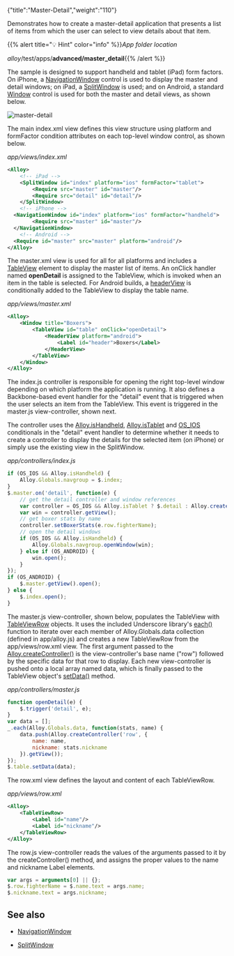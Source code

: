 {"title":"Master-Detail","weight":"110"}

Demonstrates how to create a master-detail application that presents a list of items from which the user can select to view details about that item.

{{% alert title="💡 Hint" color="info" %}}*App folder location*

_alloy_/test/apps/**advanced/master\_detail**{{% /alert %}}

The sample is designed to support handheld and tablet (iPad) form factors. On iPhone, a [NavigationWindow](#!/api/Titanium.UI.iOS.NavigationWindow) control is used to display the master and detail windows; on iPad, a [SplitWindow](#!/api/Titanium.UI.iPad.SplitWindow) is used; and on Android, a standard [Window](https://docs.appcelerator.com/platform/latest/#!/api/Titanium.UI.Window) control is used for both the master and detail views, as shown below.

![master-detail](/Images/appc/download/attachments/41845665/master-detail.png)

The main index.xml view defines this view structure using platform and formFactor condition attributes on each top-level window control, as shown below.

*app/views/index.xml*

```xml
<Alloy>
    <!-- iPad -->
    <SplitWindow id="index" platform="ios" formFactor="tablet">
        <Require src="master" id="master"/>
        <Require src="detail" id="detail"/>
    </SplitWindow>
    <!-- iPhone -->
  <NavigationWindow id="index" platform="ios" formFactor="handheld">
        <Require src="master" id="master"/>
  </NavigationWindow>
    <!-- Android -->
  <Require id="master" src="master" platform="android"/>
</Alloy>
```

The master.xml view is used for all for all platforms and includes a [TableView](https://docs.appcelerator.com/platform/latest/#!/api/Titanium.UI.TableView) element to display the master list of items. An onClick handler named **openDetail** is assigned to the TableView, which is invoked when an item in the table is selected. For Android builds, a [headerView](https://docs.appcelerator.com/platform/latest/#!/api/Titanium.UI.TableViewSection-property-headerView) is conditionally added to the TableView to display the table name.

*app/views/master.xml*

```xml
<Alloy>
    <Window title="Boxers">
        <TableView id="table" onClick="openDetail">
            <HeaderView platform="android">
                <Label id="header">Boxers</Label>
            </HeaderView>
        </TableView>
    </Window>
</Alloy>
```

The index.js controller is responsible for opening the right top-level window depending on which platform the application is running. It also defines a Backbone-based event handler for the "detail" event that is triggered when the user selects an item from the TableView. This event is triggered in the master.js view-controller, shown next.

The controller uses the [Alloy.isHandheld](#!/api/Alloy-property-isHandheld), [Alloy.isTablet](#!/api/Alloy-property-isHandheld) and [OS\_IOS](/docs/appc/Alloy_Framework/Alloy_Guide/Alloy_Controllers/#conditional-code) conditionals in the "detail" event handler to determine whether it needs to create a controller to display the details for the selected item (on iPhone) or simply use the existing view in the SplitWindow.

*app/controllers/index.js*

```javascript
if (OS_IOS && Alloy.isHandheld) {
    Alloy.Globals.navgroup = $.index;
}
$.master.on('detail', function(e) {
    // get the detail controller and window references
    var controller = OS_IOS && Alloy.isTablet ? $.detail : Alloy.createController('detail');
    var win = controller.getView();
    // get boxer stats by name
    controller.setBoxerStats(e.row.fighterName);
    // open the detail windows
    if (OS_IOS && Alloy.isHandheld) {
        Alloy.Globals.navgroup.openWindow(win);
    } else if (OS_ANDROID) {
        win.open();
    }
});
if (OS_ANDROID) {
    $.master.getView().open();
} else {
    $.index.open();
}
```

The master.js view-controller, shown below, populates the TableView with [TableViewRow](https://docs.appcelerator.com/platform/latest/#!/api/Titanium.UI.TableViewRow) objects. It uses the included Underscore library's [each()](http://underscorejs.org/#each) function to iterate over each member of Alloy.Globals.data collection (defined in app/alloy.js) and creates a new TableViewRow from the app/views/row.xml view. The first argument passed to the [Alloy.createController()](#!/api/Alloy-method-createController) is the view-controller's base name ("row") followed by the specific data for that row to display. Each new view-controller is pushed onto a local array named data, which is finally passed to the TableView object's [setData()](#!/api/Titanium.UI.TableView-method-setData) method.

*app/controllers/master.js*

```javascript
function openDetail(e) {
    $.trigger('detail', e);
}
var data = [];
_.each(Alloy.Globals.data, function(stats, name) {
    data.push(Alloy.createController('row', {
        name: name,
        nickname: stats.nickname
    }).getView());
});
$.table.setData(data);
```

The row.xml view defines the layout and content of each TableViewRow.

*app/views/row.xml*

```xml
<Alloy>
    <TableViewRow>
        <Label id="name"/>
        <Label id="nickname"/>
    </TableViewRow>
</Alloy>
```

The row.js view-controller reads the values of the arguments passed to it by the createController() method, and assigns the proper values to the name and nickname Label elements.

```javascript
var args = arguments[0] || {};
$.row.fighterName = $.name.text = args.name;
$.nickname.text = args.nickname;
```

## See also

* [NavigationWindow](https://docs.appcelerator.com/platform/latest/#!/api/Titanium.UI.iOS.NavigationWindow)

* [SplitWindow](https://docs.appcelerator.com/platform/latest/#!/api/Titanium.UI.iPad.SplitWindo)
